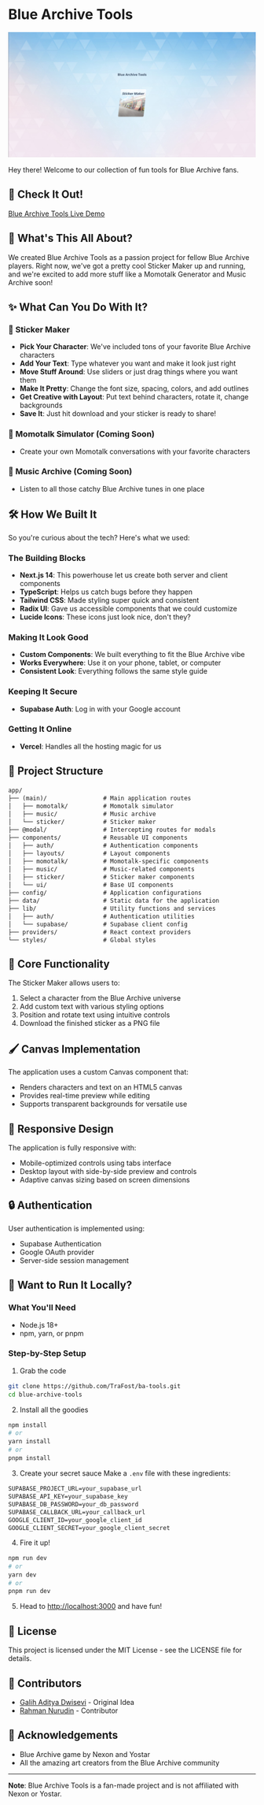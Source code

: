 # Blue Archive Tools

![Blue Archive Tools](public/project_showcase.png)

Hey there! Welcome to our collection of fun tools for Blue Archive fans.

## 🚀 Check It Out!

[Blue Archive Tools Live Demo](https://ba-tools-plum.vercel.app/)

## 📝 What's This All About?

We created Blue Archive Tools as a passion project for fellow Blue Archive players. Right now, we've got a pretty cool Sticker Maker up and running, and we're excited to add more stuff like a Momotalk Generator and Music Archive soon!

## ✨ What Can You Do With It?

### 🎨 Sticker Maker

- **Pick Your Character**: We've included tons of your favorite Blue Archive characters
- **Add Your Text**: Type whatever you want and make it look just right
- **Move Stuff Around**: Use sliders or just drag things where you want them
- **Make It Pretty**: Change the font size, spacing, colors, and add outlines
- **Get Creative with Layout**: Put text behind characters, rotate it, change backgrounds
- **Save It**: Just hit download and your sticker is ready to share!

### 💬 Momotalk Simulator (Coming Soon)

- Create your own Momotalk conversations with your favorite characters

### 🎵 Music Archive (Coming Soon)

- Listen to all those catchy Blue Archive tunes in one place

## 🛠️ How We Built It

So you're curious about the tech? Here's what we used:

### The Building Blocks

- **Next.js 14**: This powerhouse let us create both server and client components
- **TypeScript**: Helps us catch bugs before they happen
- **Tailwind CSS**: Made styling super quick and consistent
- **Radix UI**: Gave us accessible components that we could customize
- **Lucide Icons**: These icons just look nice, don't they?

### Making It Look Good

- **Custom Components**: We built everything to fit the Blue Archive vibe
- **Works Everywhere**: Use it on your phone, tablet, or computer
- **Consistent Look**: Everything follows the same style guide

### Keeping It Secure

- **Supabase Auth**: Log in with your Google account

### Getting It Online

- **Vercel**: Handles all the hosting magic for us

## 📂 Project Structure

```
app/
├── (main)/                # Main application routes
│   ├── momotalk/          # Momotalk simulator
│   ├── music/             # Music archive
│   └── sticker/           # Sticker maker
├── @modal/                # Intercepting routes for modals
├── components/            # Reusable UI components
│   ├── auth/              # Authentication components
│   ├── layouts/           # Layout components
│   ├── momotalk/          # Momotalk-specific components
│   ├── music/             # Music-related components
│   ├── sticker/           # Sticker maker components
│   └── ui/                # Base UI components
├── config/                # Application configurations
├── data/                  # Static data for the application
├── lib/                   # Utility functions and services
│   ├── auth/              # Authentication utilities
│   └── supabase/          # Supabase client config
├── providers/             # React context providers
└── styles/                # Global styles
```

## 🎯 Core Functionality

The Sticker Maker allows users to:

1. Select a character from the Blue Archive universe
2. Add custom text with various styling options
3. Position and rotate text using intuitive controls
4. Download the finished sticker as a PNG file

## 🖌️ Canvas Implementation

The application uses a custom Canvas component that:

- Renders characters and text on an HTML5 canvas
- Provides real-time preview while editing
- Supports transparent backgrounds for versatile use

## 📱 Responsive Design

The application is fully responsive with:

- Mobile-optimized controls using tabs interface
- Desktop layout with side-by-side preview and controls
- Adaptive canvas sizing based on screen dimensions

## 🔒 Authentication

User authentication is implemented using:

- Supabase Authentication
- Google OAuth provider
- Server-side session management

## 🚀 Want to Run It Locally?

### What You'll Need

- Node.js 18+
- npm, yarn, or pnpm

### Step-by-Step Setup

1. Grab the code

```bash
git clone https://github.com/TraFost/ba-tools.git
cd blue-archive-tools
```

2. Install all the goodies

```bash
npm install
# or
yarn install
# or
pnpm install
```

3. Create your secret sauce
   Make a `.env` file with these ingredients:

```
SUPABASE_PROJECT_URL=your_supabase_url
SUPABASE_API_KEY=your_supabase_key
SUPABASE_DB_PASSWORD=your_db_password
SUPABASE_CALLBACK_URL=your_callback_url
GOOGLE_CLIENT_ID=your_google_client_id
GOOGLE_CLIENT_SECRET=your_google_client_secret
```

4. Fire it up!

```bash
npm run dev
# or
yarn dev
# or
pnpm run dev
```

5. Head to [http://localhost:3000](http://localhost:3000) and have fun!

## 📝 License

This project is licensed under the MIT License - see the LICENSE file for details.

## 👥 Contributors

- [Galih Aditya Dwisevi](https://github.com/galihadityad) - Original Idea
- [Rahman Nurudin](https://github.com/rahmannurudin) - Contributor

## 🙏 Acknowledgements

- Blue Archive game by Nexon and Yostar
- All the amazing art creators from the Blue Archive community

---

**Note**: Blue Archive Tools is a fan-made project and is not affiliated with Nexon or Yostar.
